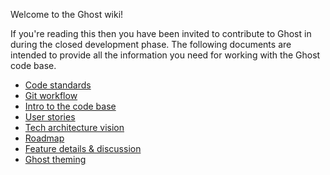 Welcome to the Ghost wiki!

If you're reading this then you have been invited to contribute to Ghost in during the closed development phase. The following documents are intended to provide all the information you need for working with the Ghost code base.

* [Code standards](wiki/Code-standards) 
* [Git workflow](wiki/Git-workflow)
* [Intro to the code base](wiki/Code-Structure)
* [User stories](wiki/User-Stories)
* [Tech architecture vision](wiki/Tech-architecture-vision)
* [Roadmap](wiki/Roadmap)
* [Feature details & discussion](wiki/Feature-details)
* [Ghost theming](wiki/Ghost-Theming)